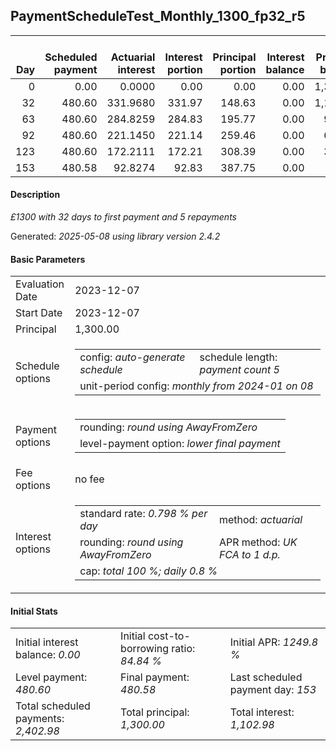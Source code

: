<h2>PaymentScheduleTest_Monthly_1300_fp32_r5</h2>
<table>
    <thead style="vertical-align: bottom;">
        <th style="text-align: right;">Day</th>
        <th style="text-align: right;">Scheduled payment</th>
        <th style="text-align: right;">Actuarial interest</th>
        <th style="text-align: right;">Interest portion</th>
        <th style="text-align: right;">Principal portion</th>
        <th style="text-align: right;">Interest balance</th>
        <th style="text-align: right;">Principal balance</th>
        <th style="text-align: right;">Total actuarial interest</th>
        <th style="text-align: right;">Total interest</th>
        <th style="text-align: right;">Total principal</th>
    </thead>
    <tr style="text-align: right;">
        <td class="ci00">0</td>
        <td class="ci01" style="white-space: nowrap;">0.00</td>
        <td class="ci02">0.0000</td>
        <td class="ci03">0.00</td>
        <td class="ci04">0.00</td>
        <td class="ci05">0.00</td>
        <td class="ci06">1,300.00</td>
        <td class="ci07">0.0000</td>
        <td class="ci08">0.00</td>
        <td class="ci09">0.00</td>
    </tr>
    <tr style="text-align: right;">
        <td class="ci00">32</td>
        <td class="ci01" style="white-space: nowrap;">480.60</td>
        <td class="ci02">331.9680</td>
        <td class="ci03">331.97</td>
        <td class="ci04">148.63</td>
        <td class="ci05">0.00</td>
        <td class="ci06">1,151.37</td>
        <td class="ci07">331.9680</td>
        <td class="ci08">331.97</td>
        <td class="ci09">148.63</td>
    </tr>
    <tr style="text-align: right;">
        <td class="ci00">63</td>
        <td class="ci01" style="white-space: nowrap;">480.60</td>
        <td class="ci02">284.8259</td>
        <td class="ci03">284.83</td>
        <td class="ci04">195.77</td>
        <td class="ci05">0.00</td>
        <td class="ci06">955.60</td>
        <td class="ci07">616.7939</td>
        <td class="ci08">616.80</td>
        <td class="ci09">344.40</td>
    </tr>
    <tr style="text-align: right;">
        <td class="ci00">92</td>
        <td class="ci01" style="white-space: nowrap;">480.60</td>
        <td class="ci02">221.1450</td>
        <td class="ci03">221.14</td>
        <td class="ci04">259.46</td>
        <td class="ci05">0.00</td>
        <td class="ci06">696.14</td>
        <td class="ci07">837.9389</td>
        <td class="ci08">837.94</td>
        <td class="ci09">603.86</td>
    </tr>
    <tr style="text-align: right;">
        <td class="ci00">123</td>
        <td class="ci01" style="white-space: nowrap;">480.60</td>
        <td class="ci02">172.2111</td>
        <td class="ci03">172.21</td>
        <td class="ci04">308.39</td>
        <td class="ci05">0.00</td>
        <td class="ci06">387.75</td>
        <td class="ci07">1,010.1500</td>
        <td class="ci08">1,010.15</td>
        <td class="ci09">912.25</td>
    </tr>
    <tr style="text-align: right;">
        <td class="ci00">153</td>
        <td class="ci01" style="white-space: nowrap;">480.58</td>
        <td class="ci02">92.8274</td>
        <td class="ci03">92.83</td>
        <td class="ci04">387.75</td>
        <td class="ci05">0.00</td>
        <td class="ci06">0.00</td>
        <td class="ci07">1,102.9773</td>
        <td class="ci08">1,102.98</td>
        <td class="ci09">1,300.00</td>
    </tr>
</table>
<h4>Description</h4>
<p><i>£1300 with 32 days to first payment and 5 repayments</i></p>
<p>Generated: <i>2025-05-08 using library version 2.4.2</i></p>
<h4>Basic Parameters</h4>
<table>
    <tr>
        <td>Evaluation Date</td>
        <td>2023-12-07</td>
    </tr>
    <tr>
        <td>Start Date</td>
        <td>2023-12-07</td>
    </tr>
    <tr>
        <td>Principal</td>
        <td>1,300.00</td>
    </tr>
    <tr>
        <td>Schedule options</td>
        <td>
            <table>
                <tr>
                    <td>config: <i>auto-generate schedule</i></td>
                    <td>schedule length: <i><i>payment count</i> 5</i></td>
                </tr>
                <tr>
                    <td colspan="2" style="white-space: nowrap;">unit-period config: <i>monthly from 2024-01 on 08</i></td>
                </tr>
            </table>
        </td>
    </tr>
    <tr>
        <td>Payment options</td>
        <td>
            <table>
                <tr>
                    <td>rounding: <i>round using AwayFromZero</i></td>
                </tr>
                <tr>
                    <td>level-payment option: <i>lower&nbsp;final&nbsp;payment</i></td>
                </tr>
            </table>
        </td>
    </tr>
    <tr>
        <td>Fee options</td>
        <td>no fee
        </td>
    </tr>
    <tr>
        <td>Interest options</td>
        <td>
            <table>
                <tr>
                    <td>standard rate: <i>0.798 % per day</i></td>
                    <td>method: <i>actuarial</i></td>
                </tr>
                <tr>
                    <td>rounding: <i>round using AwayFromZero</i></td>
                    <td>APR method: <i>UK FCA to 1 d.p.</i></td>
                </tr>
                <tr>
                    <td colspan="2">cap: <i>total 100 %; daily 0.8 %</td>
                </tr>
            </table>
        </td>
    </tr>
</table>
<h4>Initial Stats</h4>
<table>
    <tr>
        <td>Initial interest balance: <i>0.00</i></td>
        <td>Initial cost-to-borrowing ratio: <i>84.84 %</i></td>
        <td>Initial APR: <i>1249.8 %</i></td>
    </tr>
    <tr>
        <td>Level payment: <i>480.60</i></td>
        <td>Final payment: <i>480.58</i></td>
        <td>Last scheduled payment day: <i>153</i></td>
    </tr>
    <tr>
        <td>Total scheduled payments: <i>2,402.98</i></td>
        <td>Total principal: <i>1,300.00</i></td>
        <td>Total interest: <i>1,102.98</i></td>
    </tr>
</table>
